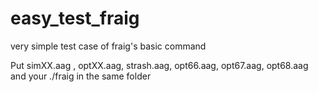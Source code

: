 # easy_test_fraig
very simple test case of fraig's basic command

Put simXX.aag , optXX.aag, strash.aag, opt66.aag, opt67.aag, opt68.aag and your ./fraig in the same folder
